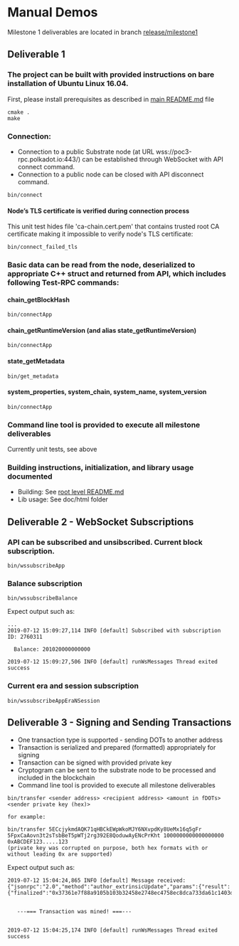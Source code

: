 # Manual Demos

Milestone 1 deliverables are located in branch [release/milestone1](https://github.com/usetech-llc/polkadot_api_cpp/tree/release/milestone1)

## Deliverable 1

### The project can be built with provided instructions on bare installation of Ubuntu Linux 16.04.

First, please install prerequisites as described in [main README.md](https://github.com/usetech-llc/polkadot_api_cpp/blob/release/milestone1/README.md) file

```
cmake .
make
```

### Connection:
- Connection to a public Substrate node (at URL wss://poc3-rpc.polkadot.io:443/) can be established through WebSocket with API connect command.
- Connection to a public node can be closed with API disconnect command.

```
bin/connect
```

#### Node’s TLS certificate is verified during connection process

This unit test hides file 'ca-chain.cert.pem' that contains trusted root CA certificate making it impossible to verify node's TLS certificate:
```
bin/connect_failed_tls
```

### Basic data can be read from the node, deserialized to appropriate C++ struct and returned from API, which includes following Test-RPC commands:

#### chain_getBlockHash
```
bin/connectApp
```

#### chain_getRuntimeVersion (and alias state_getRuntimeVersion)
```
bin/connectApp
```

#### state_getMetadata
```
bin/get_metadata
```

#### system_properties, system_chain, system_name, system_version
```
bin/connectApp
```

### Command line tool is provided to execute all milestone deliverables

Currently unit tests, see above

### Building instructions, initialization, and library usage documented

- Building: See [root level README.md](https://github.com/usetech-llc/polkadot_api_cpp/blob/master/README.md)
- Lib usage: See doc/html folder


## Deliverable 2 - WebSocket Subscriptions

### API can be subscribed and unsibscribed. Current block subscription.
```
bin/wssubscribeApp
```

### Balance subscription
```
bin/wssubscribeBalance
```

Expect output such as:
```
...
2019-07-12 15:09:27,114 INFO [default] Subscribed with subscription ID: 2760311

  Balance: 201020000000000

2019-07-12 15:09:27,506 INFO [default] runWsMessages Thread exited
success
```

### Current era and session subscription
```
bin/wssubscribeAppEraNSession
```

## Deliverable 3 - Signing and Sending Transactions

- One transaction type is supported - sending DOTs to another address
- Transaction is serialized and prepared (formatted) appropriately for signing
- Transaction can be signed with provided private key
- Cryptogram can be sent to the substrate node to be processed and included in the blockchain
- Command line tool is provided to execute all milestone deliverables
```
bin/transfer <sender address> <recipient address> <amount in fDOTs> <sender private key (hex)>

for example:

bin/transfer 5ECcjykmdAQK71qHBCkEWpWkoMJY6NXvpdKy8UeMx16q5gFr 5FpxCaAovn3t2sTsbBeT5pWTj2rg392E8QoduwAyENcPrKht 1000000000000000000 0xABCDEF123.....123
(private key was corrupted on purpose, both hex formats with or without leading 0x are supported)
```

Expect output such as:
```
2019-07-12 15:04:24,865 INFO [default] Message received: {"jsonrpc":"2.0","method":"author_extrinsicUpdate","params":{"result":{"finalized":"0x37361e7f88a9105b103b32458e2748ec4758ec8dca733da61c1403d9bda70d42"},"subscription":2758756}}


   ---=== Transaction was mined! ===---


2019-07-12 15:04:25,174 INFO [default] runWsMessages Thread exited
success
```
